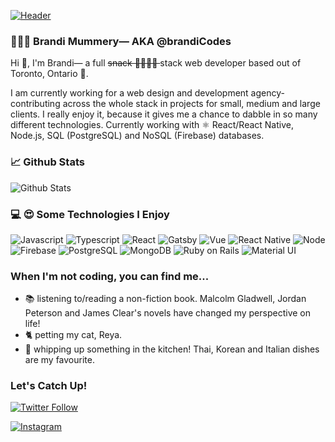 
[![Header](https://media-exp1.licdn.com/dms/image/C4E16AQHpER4hEJGZFg/profile-displaybackgroundimage-shrink_350_1400/0/1622392375763?e=1646870400&v=beta&t=deOdwEUd8Rv8uQ7g2IlQYffffYbU0KzU9zzqNhwG0bo "Link to Brandi.Codes Portfolio")](https://brandi.codes)

### 👩🏼‍💻 Brandi Mummery— AKA @brandiCodes
Hi 👋, I'm Brandi— a full <s>snack  🌮🍣🍕🥓 </s>  stack web developer based out of Toronto, Ontario 🍁. 

 I am currently working for a web design and development agency- contributing across the whole stack in projects for small, medium and large clients. I really enjoy it, because it gives me a chance to dabble in so many different technologies. Currently working with ⚛️ React/React Native, Node.js, SQL (PostgreSQL) and NoSQL (Firebase) databases.
### 📈 Github Stats

![Github Stats](https://github-readme-stats.vercel.app/api?username=bmumz&theme=blue-green)


### 💻 😍 Some Technologies I Enjoy  

![Javascript](https://img.shields.io/badge/JavaScript-F7DF1E?style=for-the-badge&logo=javascript&logoColor=black)
![Typescript](https://img.shields.io/badge/TypeScript-007ACC?style=for-the-badge&logo=typescript&logoColor=white)
![React](https://img.shields.io/badge/React-20232A?style=for-the-badge&logo=react&logoColor=61DAFB)
![Gatsby](https://img.shields.io/badge/Gatsby-663399?style=for-the-badge&logo=gatsby&logoColor=white)
![Vue](https://img.shields.io/badge/Vue.js-35495E?style=for-the-badge&logo=vue.js&logoColor=4FC08)
![React Native](https://img.shields.io/badge/React_Native-20232A?style=for-the-badge&logo=react&logoColor=61DAFB)
![Node](https://img.shields.io/badge/Node.js-43853D?style=for-the-badge&logo=node.js&logoColor=white)
![Firebase](https://img.shields.io/badge/Firebase-F6820D?style=for-the-badge&logo=firebase&logoColor=white)
![PostgreSQL](https://img.shields.io/badge/PostgreSQL-316192?style=for-the-badge&logo=postgresql&logoColor=white)
![MongoDB](https://img.shields.io/badge/MongoDB-4EA94B?style=for-the-badge&logo=mongodb&logoColor=white)
![Ruby on Rails](https://img.shields.io/badge/Ruby_on_Rails-CC0000?style=for-the-badge&logo=ruby-on-rails&logoColor=white)
![Material UI](https://img.shields.io/badge/Material--UI-0081CB?style=for-the-badge&logo=material-ui&logoColor=white)

### When I'm not coding, you can find me...

-   📚 listening to/reading a non-fiction book. Malcolm Gladwell, Jordan Peterson and James Clear's novels have changed my perspective on life!
-   🐈 petting my cat, Reya.
-   🍲 whipping up something in the kitchen! Thai, Korean and Italian dishes are my favourite.

### Let's Catch Up!

<div>

[![Twitter Follow](https://img.shields.io/twitter/follow/brandicodes?color=%23000000)](https://www.twitter.com/brandicodes)


</div>
<div>

[![Instagram](https://img.shields.io/badge/@brandicodes-E4405F?style=for-the-badge&logo=instagram&logoColor=white)](https://www.instagram.com/brandicodes)
</div>